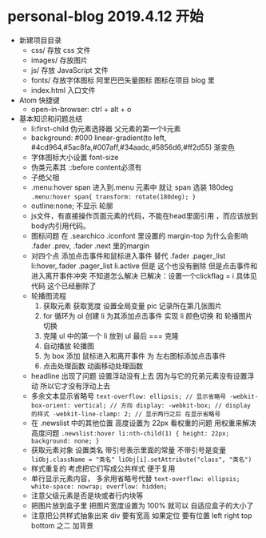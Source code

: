 # personal-blog 2019.4.12 开始

- 新建项目目录
  + css/ 存放 css 文件
  + images/ 存放图片
  + js/  存放 JavaScript 文件
  + fonts/ 存放字体图标 阿里巴巴矢量图标 图标在项目 blog 里
  + index.html 入口文件
- Atom 快捷键
  + open-in-browser: ctrl + alt + o
- 基本知识和问题总结
  + li:first-child 伪元素选择器 父元素的第一个li元素
  + background: #000 linear-gradient(to left, #4cd964,#5ac8fa,#007aff,#34aadc,#5856d6,#ff2d55) 渐变色
  + 字体图标大小设置 font-size
  + 伪类元素其 ::before content必须有
  + 子绝父相
  + .menu:hover span 进入到.menu 元素中 就让 span 选装 180deg
  `
  .menu:hover span{
    transform: rotate(180deg);
  }
  `
  + outline:none; 不显示 轮廓
  + js文件，有直接操作页面元素的代码，不能在head里面引用 ，而应该放到body内引用代码。
  + 图标问题 在 .searchico .iconfont 里设置的 margin-top 为什么会影响 .fader .prev, .fader .next 里的margin
  + 对四个点 添加点击事件和鼠标进入事件 替代 .fader .pager_list li:hover,.fader .pager_list li.active 但是 这个也没有删除 但是点击事件和进入离开事件冲突 不知道怎么解决 已解决：设置一个clickflag = i 具体见代码 这个已经删除了
  + 轮播图流程
    1. 获取元素 获取宽度 设置全局变量 pic 记录所在第几张图片
    2. for 循环为 ol 创建 li 为其添加点击事件 实现 li 颜色切换 和 轮播图片切换
    3. 克隆 ul 中的第一个 li 放到 ul 最后 === 克隆
    4. 自动播放 轮播图
    5. 为 box 添加 鼠标进入和离开事件 为 左右图标添加点击事件
    6. 点击处理函数 动画移动处理函数
  + headline 出现了问题 设置浮动没有上去 因为与它的兄弟元素没有设置浮动 所以它才没有浮动上去
  + 多余文本显示省略号
  `
    text-overflow: ellipsis; // 显示省略号
    -webkit-box-orient: vertical; // 方向
    display: -webkit-box; // display 的样式
    -webkit-line-clamp: 2; // 显示两行之后 在显示省略号
  `
  + 在 .newslist 中的其他位置 高度设置为 22px 看权重的问题 用权重来解决 高度问题
  `
  .newslist:hover li:nth-child(1) {
      height: 22px;
      background: none;
  }
  `
  + 获取元素对象 设置类名 带引号表示里面的常量 不带引号是变量
  `
    liObj.className = "类名"
    liObj[i].setAttribute("class", "类名")
  `
  + 样式重复的 考虑把它们写成公共样式 便于复用
  + 单行显示元素内容， 多余用省略号代替
  `
  text-overflow: ellipsis;
  white-space: nowrap;
  overflow: hidden;
  `
  + 注意父级元素是否是块或者行内块等
  + 把图片放到盒子里 把图片宽度设置为 100% 就可以 自适应盒子的大小了
  + 注意把公共样式抽象出来 div 要有宽高 如果定位 要有位置 left right top bottom 之二 加背景 
